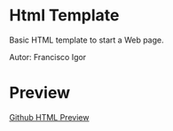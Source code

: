 
Html Template
==========

Basic HTML template to start a Web page.

Autor: Francisco Igor 



Preview
==========

[Github HTML Preview](https://htmlpreview.github.io/?https://raw.githubusercontent.com/fraigo/html_template/master/index.html)